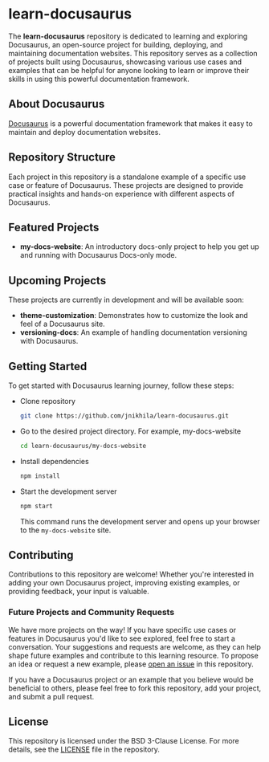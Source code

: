 # learn-docusaurus

The **learn-docusaurus** repository is dedicated to learning and exploring Docusaurus, an open-source project for building, deploying, and maintaining documentation websites. This repository serves as a collection of projects built using Docusaurus, showcasing various use cases and examples that can be helpful for anyone looking to learn or improve their skills in using this powerful documentation framework.

## About Docusaurus

[Docusaurus](https://docusaurus.io) is a powerful documentation framework that makes it easy to maintain and deploy documentation websites.

## Repository Structure

Each project in this repository is a standalone example of a specific use case or feature of Docusaurus. These projects are designed to provide practical insights and hands-on experience with different aspects of Docusaurus.

## Featured Projects

* **my-docs-website**: An introductory docs-only project to help you get up and running with Docusaurus Docs-only mode.

##  Upcoming Projects

These projects are currently in development and will be available soon:

* **theme-customization**: Demonstrates how to customize the look and feel of a Docusaurus site.
* **versioning-docs**: An example of handling documentation versioning with Docusaurus.

## Getting Started

To get started with Docusaurus learning journey, follow these steps:

* Clone repository

    ```bash
    git clone https://github.com/jnikhila/learn-docusaurus.git
    ```

* Go to the desired project directory. For example, my-docs-website

    ```bash
    cd learn-docusaurus/my-docs-website
    ```

* Install dependencies

    ```bash
    npm install
    ```

* Start the development server

    ```bash
    npm start
    ```
    This command runs the development server and opens up your browser to the `my-docs-website` site.

## Contributing

Contributions to this repository are welcome! Whether you're interested in adding your own Docusaurus project, improving existing examples, or providing feedback, your input is valuable.

### Future Projects and Community Requests

We have more projects on the way! If you have specific use cases or features in Docusaurus you'd like to see explored, feel free to start a conversation. Your suggestions and requests are welcome, as they can help shape future examples and contribute to this learning resource. To propose an idea or request a new example, please [open an issue](https://github.com/jnikhila/learn-docusaurus/issues) in this repository.

If you have a Docusaurus project or an example that you believe would be beneficial to others, please feel free to fork this repository, add your project, and submit a pull request.

## License

This repository is licensed under the BSD 3-Clause License. For more details, see the [LICENSE](/LICENSE) file in the repository.